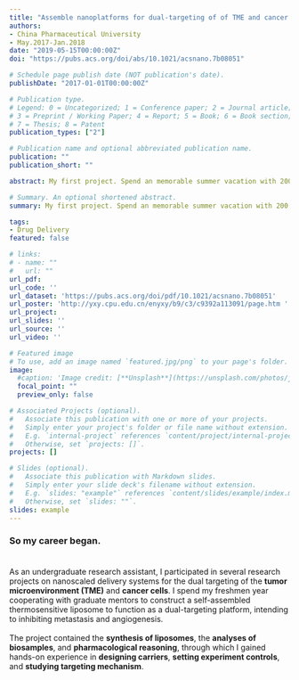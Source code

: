```yaml
---
title: "Assemble nanoplatforms for dual-targeting of of TME and cancer cells"
authors:
- China Pharmaceutical University
- May.2017-Jan.2018
date: "2019-05-15T00:00:00Z"
doi: "https://pubs.acs.org/doi/abs/10.1021/acsnano.7b08051"

# Schedule page publish date (NOT publication's date).
publishDate: "2017-01-01T00:00:00Z"

# Publication type.
# Legend: 0 = Uncategorized; 1 = Conference paper; 2 = Journal article;
# 3 = Preprint / Working Paper; 4 = Report; 5 = Book; 6 = Book section;
# 7 = Thesis; 8 = Patent
publication_types: ["2"]

# Publication name and optional abbreviated publication name.
publication: ""
publication_short: ""

abstract: My first project. Spend an memorable summer vacation with 200 mice, administering drugs and measuring tumor size everyday.

# Summary. An optional shortened abstract.
summary: My first project. Spend an memorable summer vacation with 200 mice, administering drugs and measuring tumor size everyday.

tags:
- Drug Delivery
featured: false

# links:
# - name: ""
#   url: ""
url_pdf: 
url_code: ''
url_dataset: 'https://pubs.acs.org/doi/pdf/10.1021/acsnano.7b08051'
url_poster: 'http://yxy.cpu.edu.cn/enyxy/b9/c3/c9392a113091/page.htm '
url_project:
url_slides: ''
url_source: ''
url_video: ''

# Featured image
# To use, add an image named `featured.jpg/png` to your page's folder. 
image:
  #caption: 'Image credit: [**Unsplash**](https://unsplash.com/photos/jdD8gXaTZsc)'
  focal_point: ""
  preview_only: false

# Associated Projects (optional).
#   Associate this publication with one or more of your projects.
#   Simply enter your project's folder or file name without extension.
#   E.g. `internal-project` references `content/project/internal-project/index.md`.
#   Otherwise, set `projects: []`.
projects: []

# Slides (optional).
#   Associate this publication with Markdown slides.
#   Simply enter your slide deck's filename without extension.
#   E.g. `slides: "example"` references `content/slides/example/index.md`.
#   Otherwise, set `slides: ""`.
slides: example
---
```

### So my career began. <br/><br/>
As an undergraduate research assistant, I participated in several research projects on nanoscaled delivery systems for the dual targeting of the **tumor microenvironment (TME)** and **cancer cells**. I spend my freshmen year cooperating with graduate mentors to construct a self-assembled thermosensitive liposome to function as a dual-targeting platform, intending to inhibiting metastasis and angiogenesis.<br/><br/>
The project contained the **synthesis of liposomes**, the **analyses of biosamples**, and **pharmacological reasoning**, through which I gained hands-on experience in **designing carriers**, **setting experiment controls**, and **studying targeting mechanism**.
